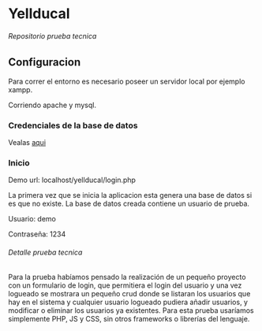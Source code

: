 # Yellducal

###### Repositorio prueba tecnica

## Configuracion

Para correr el entorno es necesario poseer un servidor local por ejemplo xampp. 


Corriendo apache y mysql.


### Credenciales de la base de datos
Vealas [aqui](api/model/modelDatos.php)


### Inicio

Demo url: localhost/yellducal/login.php

La primera vez que se inicia la aplicacion esta genera una base de datos si es que no existe.
La base de datos creada contiene un usuario de prueba.




Usuario: demo


Contraseña: 1234


###### Detalle prueba tecnica

Para la prueba habíamos pensado la realización de un pequeño proyecto con un formulario de login, que permitiera el login del usuario y una vez logueado se mostrara un pequeño crud donde se listaran los usuarios que hay en el sistema y cualquier usuario logueado pudiera añadir usuarios, y modificar o eliminar los usuarios ya existentes.
Para esta prueba usaríamos simplemente PHP, JS y CSS, sin otros frameworks o librerías del lenguaje.




